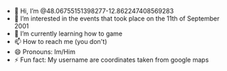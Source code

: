 - 👋 Hi, I’m @48.06755151398277-12.862247408569283
- 👀 I’m interested in the events that took place on the 11th of September 2001
- 🌱 I’m currently learning how to game
- 📫 How to reach me (you don't)
- 😄 Pronouns: Im/Him
- ⚡ Fun fact: My username are coordinates taken from google maps

<!---
48-06755151398277-12-862247408569283/48-06755151398277-12-862247408569283 is a ✨ special ✨ repository because its `README.md` (this file) appears on your GitHub profile.
You can click the Preview link to take a look at your changes.
--->

